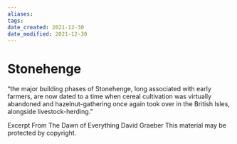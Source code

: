 ```yaml
---
aliases: 
tags: 
date_created: 2021-12-30
date_modified: 2021-12-30
---
```


# Stonehenge

“the major building phases of Stonehenge, long associated with early farmers, are now dated to a time when cereal cultivation was virtually abandoned and hazelnut-gathering once again took over in the British Isles, alongside livestock-herding.”

Excerpt From
The Dawn of Everything
David Graeber
This material may be protected by copyright.